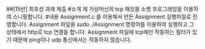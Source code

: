 ##[15반] 최호성 과제 제출
#소개
제 가상머신의 tcp 패킷을 소켓 프로그래밍을 이용하여 스니핑합니다.
#내용
Assignment.c 를 이용해서 만든 Assignment 실행파일로 진행합니다.
Assignment 파일을 sudo ./Assignment 명령어를 이용하여 실행하고 그 상태에서 http로 tcp 연결을 합니다.
Assignment 파일에 tcp에만 작동하는 필터가 있기 때문에 ping이나 udp 통신에서는 작동하지 않습니다.

